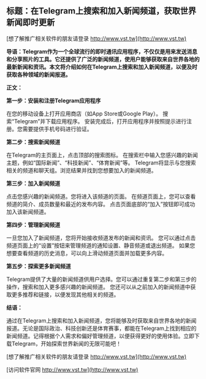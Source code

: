 ## **标题：在Telegram上搜索和加入新闻频道，获取世界新闻即时更新**

[想了解推广相关软件的朋友请登录 http://www.vst.tw](http://www.vst.tw)

**导语：Telegram作为一个全球流行的即时通讯应用程序，不仅仅是用来发送消息和分享照片的工具。它还提供了广泛的新闻频道，使用户能够获取来自世界各地的最新新闻和资讯。本文将介绍如何在Telegram上搜索和加入新闻频道，以便及时获取各种领域的新闻报道。**

**正文：**

**第一步：安装和注册Telegram应用程序**

在您的移动设备上打开应用商店（如App Store或Google Play）。
搜索“Telegram”并下载应用程序。
安装完成后，打开应用程序并按照提示进行注册。您需要提供手机号码进行验证。

**第二步：搜索新闻频道**

在Telegram的主页面上，点击顶部的搜索图标。
在搜索栏中输入您感兴趣的新闻主题，例如“国际新闻”、“科技新闻”、“体育新闻”等。
Telegram将显示与您搜索相关的频道和聊天组。浏览结果并找到您想要加入的新闻频道。

**第三步：加入新闻频道**

点击您感兴趣的新闻频道。您将进入该频道的页面。
在频道页面上，您可以查看频道的简介、成员数量和最近的发布内容。
点击页面底部的“加入”按钮即可成功加入该新闻频道。

**第四步：管理新闻频道**

一旦您加入了新闻频道，您将开始接收频道发布的新闻和资讯。
您可以通过点击频道页面上的“设置”按钮来管理频道的通知设置、静音频道或退出频道。
如果您想要查看频道的历史消息，可以向上滑动频道页面并加载更多内容。

**第五步：探索更多新闻频道**

Telegram提供了大量的新闻频道供用户选择。您可以通过重复第二步和第三步的操作，搜索和加入更多感兴趣的新闻频道。
您还可以从之前加入的新闻频道中获取更多推荐和链接，以便发现其他相关的频道。

**结语：**

通过在Telegram上搜索和加入新闻频道，您将能够及时获取来自世界各地的新闻报道。无论是国际政治、科技创新还是体育赛事，都能在Telegram上找到相应的新闻频道。记得根据个人需求和偏好管理频道，以便获得更好的使用体验。立即下载Telegram，开始探索世界新闻的无限可能吧！

[想了解推广相关软件的朋友请登录 http://www.vst.tw](http://www.vst.tw)


[访问软件官网 http://www.vst.tw](http://www.vst.tw)
